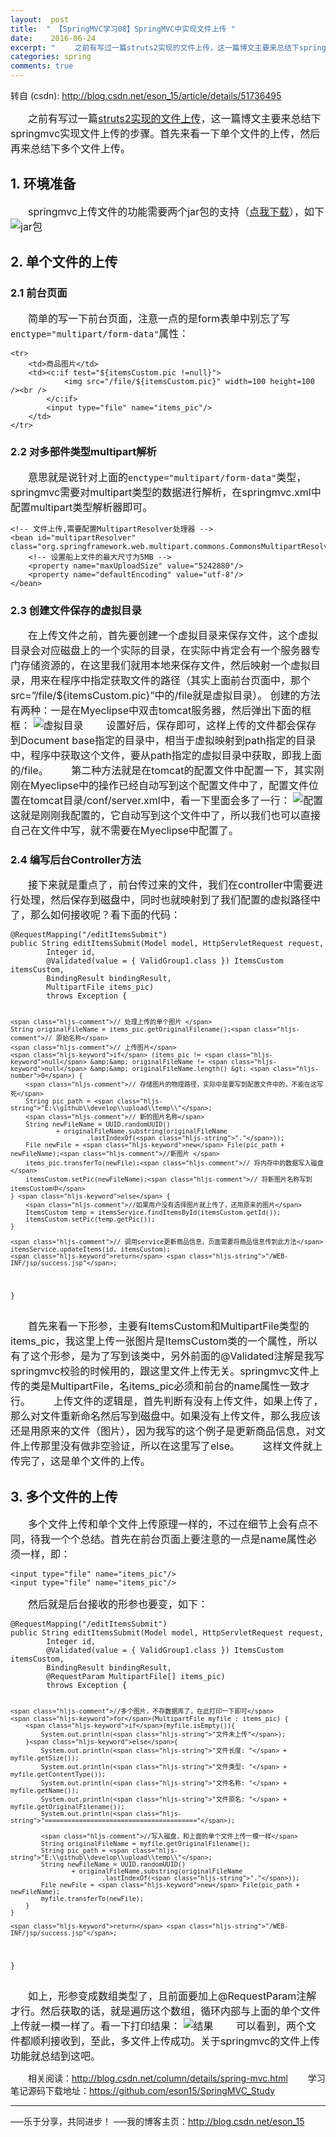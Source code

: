 ```yaml
---
layout:  post
title:  " 【SpringMVC学习08】SpringMVC中实现文件上传 "
date:    2016-06-24
excerpt: " 　　之前有写过一篇struts2实现的文件上传，这一篇博文主要来总结下springmvc实现文件上传的步骤。首先来看一下单个文件的上传，然后再来总结下多个文件上传。1.环境准备　　springmvc上传文件的功能需要两个jar包的支持（点我下载），如下2.单个文件的上传2.1前台页面　　简单的写一下前台页面，注意一点的是form表单中别忘了写enctype="multipart/f... "
categories: spring 
comments: true
---
```

转自 (csdn): http://blog.csdn.net/eson_15/article/details/51736495
<div class="markdown_views">
 <p>　　<font size="3">之前有写过一篇<a href="http://blog.csdn.net/eson_15/article/details/51366384">struts2实现的文件上传</a>，这一篇博文主要来总结下springmvc实现文件上传的步骤。首先来看一下单个文件的上传，然后再来总结下多个文件上传。</font></p> 
 <h2 id="1-环境准备"><strong>1. 环境准备</strong></h2> 
 <p>　　<font size="3">springmvc上传文件的功能需要两个jar包的支持（<a href="http://download.csdn.net/detail/eson_15/9556808">点我下载</a>），如下  <img src="http://img.blog.csdn.net/20160622193340143" alt="jar包" title=""></font></p> 
 <h2 id="2-单个文件的上传"><strong>2. 单个文件的上传</strong></h2> 
 <h3 id="21-前台页面"><strong><font size="４">2.1 前台页面</font></strong></h3> 
 <p>　　<font size="3">简单的写一下前台页面，注意一点的是form表单中别忘了写<code>enctype="multipart/form-data"</code>属性：</font></p> 
 <pre class="prettyprint"><code class="language-jsp hljs xml"><span class="hljs-tag">&lt;<span class="hljs-title">tr</span>&gt;</span>
    <span class="hljs-tag">&lt;<span class="hljs-title">td</span>&gt;</span>商品图片<span class="hljs-tag">&lt;/<span class="hljs-title">td</span>&gt;</span>
    <span class="hljs-tag">&lt;<span class="hljs-title">td</span>&gt;</span><span class="hljs-tag">&lt;<span class="hljs-title">c:if</span> <span class="hljs-attribute">test</span>=<span class="hljs-value">"${itemsCustom.pic !=null}"</span>&gt;</span>
            <span class="hljs-tag">&lt;<span class="hljs-title">img</span> <span class="hljs-attribute">src</span>=<span class="hljs-value">"/file/${itemsCustom.pic}"</span> <span class="hljs-attribute">width</span>=<span class="hljs-value">100</span> <span class="hljs-attribute">height</span>=<span class="hljs-value">100</span> /&gt;</span><span class="hljs-tag">&lt;<span class="hljs-title">br</span> /&gt;</span>
        <span class="hljs-tag">&lt;/<span class="hljs-title">c:if</span>&gt;</span> 
        <span class="hljs-tag">&lt;<span class="hljs-title">input</span> <span class="hljs-attribute">type</span>=<span class="hljs-value">"file"</span> <span class="hljs-attribute">name</span>=<span class="hljs-value">"items_pic"</span>/&gt;</span>
    <span class="hljs-tag">&lt;/<span class="hljs-title">td</span>&gt;</span>
<span class="hljs-tag">&lt;/<span class="hljs-title">tr</span>&gt;</span></code></pre> 
 <h3 id="22-对多部件类型multipart解析"><strong><font size="４">2.2 对多部件类型multipart解析</font></strong></h3> 
 <p>　　<font size="3">意思就是说针对上面的<code>enctype="multipart/form-data"</code>类型，springmvc需要对multipart类型的数据进行解析，在springmvc.xml中配置multipart类型解析器即可。</font></p> 
 <pre class="prettyprint"><code class="language-xml hljs "><span class="hljs-comment">&lt;!-- 文件上传,需要配置MultipartResolver处理器 --&gt;</span>
<span class="hljs-tag">&lt;<span class="hljs-title">bean</span> <span class="hljs-attribute">id</span>=<span class="hljs-value">"multipartResolver"</span> <span class="hljs-attribute">class</span>=<span class="hljs-value">"org.springframework.web.multipart.commons.CommonsMultipartResolver"</span>&gt;</span>
    <span class="hljs-comment">&lt;!-- 设置船上文件的最大尺寸为5MB --&gt;</span>
    <span class="hljs-tag">&lt;<span class="hljs-title">property</span> <span class="hljs-attribute">name</span>=<span class="hljs-value">"maxUploadSize"</span> <span class="hljs-attribute">value</span>=<span class="hljs-value">"5242880"</span>/&gt;</span>
    <span class="hljs-tag">&lt;<span class="hljs-title">property</span> <span class="hljs-attribute">name</span>=<span class="hljs-value">"defaultEncoding"</span> <span class="hljs-attribute">value</span>=<span class="hljs-value">"utf-8"</span>/&gt;</span>   
<span class="hljs-tag">&lt;/<span class="hljs-title">bean</span>&gt;</span></code></pre> 
 <h3 id="23-创建文件保存的虚拟目录"><strong><font size="４">2.3 创建文件保存的虚拟目录</font></strong></h3> 
 <p>　　<font size="3">在上传文件之前，首先要创建一个虚拟目录来保存文件，这个虚拟目录会对应磁盘上的一个实际的目录，在实际中肯定会有一个服务器专门存储资源的，在这里我们就用本地来保存文件，然后映射一个虚拟目录，用来在程序中指定获取文件的路径（其实上面前台页面中，那个src=”/file/${itemsCustom.pic}”中的/file就是虚拟目录）。  创建的方法有两种：一是在Myeclipse中双击tomcat服务器，然后弹出下面的框框：  <img src="http://img.blog.csdn.net/20160622195149791" alt="虚拟目录" title="">  　　<font size="3">设置好后，保存即可，这样上传的文件都会保存到Document base指定的目录中，相当于虚拟映射到path指定的目录中，程序中获取这个文件，要从path指定的虚拟目录中获取，即我上面的/file。  　　<font size="3">第二种方法就是在tomcat的配置文件中配置一下，其实刚刚在Myeclipse中的操作已经自动写到这个配置文件中了，配置文件位置在tomcat目录/conf/server.xml中，看一下里面会多了一行：  <img src="http://img.blog.csdn.net/20160622195623107" alt="配置" title="">  　　<font size="3">这就是刚刚我配置的，它自动写到这个文件中了，所以我们也可以直接自己在文件中写，就不需要在Myeclipse中配置了。</font></font></font></font></p> 
 <h3 id="24-编写后台controller方法"><strong><font size="４">2.4 编写后台Controller方法</font></strong></h3> 
 <p>　　<font size="3">接下来就是重点了，前台传过来的文件，我们在controller中需要进行处理，然后保存到磁盘中，同时也就映射到了我们配置的虚拟路径中了，那么如何接收呢？看下面的代码：</font></p> 
 <pre class="prettyprint"><code class="language-java hljs "><span class="hljs-annotation">@RequestMapping</span>(<span class="hljs-string">"/editItemsSubmit"</span>)
<span class="hljs-keyword">public</span> String <span class="hljs-title">editItemsSubmit</span>(Model model, HttpServletRequest request,
        Integer id,
        @<span class="hljs-title">Validated</span>(value = { ValidGroup1.class }) ItemsCustom itemsCustom,
        BindingResult bindingResult, 
        MultipartFile items_pic)
        <span class="hljs-keyword">throws</span> Exception {

    <span class="hljs-comment">// 处理上传的单个图片 </span>
    String originalFileName = items_pic.getOriginalFilename();<span class="hljs-comment">// 原始名称</span>
    <span class="hljs-comment">// 上传图片</span>
    <span class="hljs-keyword">if</span> (items_pic != <span class="hljs-keyword">null</span> &amp;&amp; originalFileName != <span class="hljs-keyword">null</span> &amp;&amp; originalFileName.length() &gt; <span class="hljs-number">0</span>) {
        <span class="hljs-comment">// 存储图片的物理路径，实际中是要写到配置文件中的，不能在这写死</span>
        String pic_path = <span class="hljs-string">"E:\\github\\develop\\upload\\temp\\"</span>;
        <span class="hljs-comment">// 新的图片名称</span>
        String newFileName = UUID.randomUUID()
                + originalFileName.substring(originalFileName
                        .lastIndexOf(<span class="hljs-string">"."</span>));     
        File newFile = <span class="hljs-keyword">new</span> File(pic_path + newFileName);<span class="hljs-comment">//新图片 </span>
        items_pic.transferTo(newFile);<span class="hljs-comment">// 将内存中的数据写入磁盘</span>
        itemsCustom.setPic(newFileName);<span class="hljs-comment">// 将新图片名称写到itemsCustom中</span>
    } <span class="hljs-keyword">else</span> {
        <span class="hljs-comment">//如果用户没有选择图片就上传了，还用原来的图片</span>
        ItemsCustom temp = itemsService.findItemsById(itemsCustom.getId());
        itemsCustom.setPic(temp.getPic());
    }

    <span class="hljs-comment">// 调用service更新商品信息，页面需要将商品信息传到此方法</span>
    itemsService.updateItems(id, itemsCustom);
    <span class="hljs-keyword">return</span> <span class="hljs-string">"/WEB-INF/jsp/success.jsp"</span>;
}</code></pre> 
 <p>　　<font size="3">首先来看一下形参，主要有ItemsCustom和MultipartFile类型的items_pic，我这里上传一张图片是ItemsCustom类的一个属性，所以有了这个形参，是为了写到该类中，另外前面的@Validated注解是我写springmvc校验的时候用的，跟这里文件上传无关。springmvc文件上传的类是MultipartFile，名items_pic必须和前台的name属性一致才行。  　　<font size="3">上传文件的逻辑是，首先判断有没有上传文件，如果上传了，那么对文件重新命名然后写到磁盘中。如果没有上传文件，那么我应该还是用原来的文件（图片），因为我写的这个例子是更新商品信息，对文件上传那里没有做非空验证，所以在这里写了else。  　　<font size="3">这样文件就上传完了，这是单个文件的上传。</font></font></font></p> 
 <h2 id="3-多个文件的上传"><strong>3. 多个文件的上传</strong></h2> 
 <p>　　<font size="3">多个文件上传和单个文件上传原理一样的，不过在细节上会有点不同，待我一个个总结。首先在前台页面上要注意的一点是name属性必须一样，即：</font></p> 
 <pre class="prettyprint"><code class="language-jsp hljs rust">&lt;input <span class="hljs-keyword">type</span>=<span class="hljs-string">"file"</span> name=<span class="hljs-string">"items_pic"</span>/&gt;
&lt;input <span class="hljs-keyword">type</span>=<span class="hljs-string">"file"</span> name=<span class="hljs-string">"items_pic"</span>/&gt;</code></pre> 
 <p>　　<font size="3">然后就是后台接收的形参也要变，如下：</font></p> 
 <pre class="prettyprint"><code class="language-java hljs "><span class="hljs-annotation">@RequestMapping</span>(<span class="hljs-string">"/editItemsSubmit"</span>)
<span class="hljs-keyword">public</span> String <span class="hljs-title">editItemsSubmit</span>(Model model, HttpServletRequest request,
        Integer id,
        @<span class="hljs-title">Validated</span>(value = { ValidGroup1.class }) ItemsCustom itemsCustom,
        BindingResult bindingResult, 
        <span class="hljs-annotation">@RequestParam</span> MultipartFile[] items_pic)
        <span class="hljs-keyword">throws</span> Exception {  

    <span class="hljs-comment">//多个图片，不存数据库了，在此打印一下即可</span>
    <span class="hljs-keyword">for</span>(MultipartFile myfile : items_pic) {
        <span class="hljs-keyword">if</span>(myfile.isEmpty()){  
            System.out.println(<span class="hljs-string">"文件未上传"</span>);  
        }<span class="hljs-keyword">else</span>{  
            System.out.println(<span class="hljs-string">"文件长度: "</span> + myfile.getSize());  
            System.out.println(<span class="hljs-string">"文件类型: "</span> + myfile.getContentType());  
            System.out.println(<span class="hljs-string">"文件名称: "</span> + myfile.getName());  
            System.out.println(<span class="hljs-string">"文件原名: "</span> + myfile.getOriginalFilename());  
            System.out.println(<span class="hljs-string">"========================================"</span>);  

            <span class="hljs-comment">//写入磁盘，和上面的单个文件上传一模一样</span>
            String originalFileName = myfile.getOriginalFilename();
            String pic_path = <span class="hljs-string">"E:\\github\\develop\\upload\\temp\\"</span>;
            String newFileName = UUID.randomUUID()
                    + originalFileName.substring(originalFileName
                            .lastIndexOf(<span class="hljs-string">"."</span>));
            File newFile = <span class="hljs-keyword">new</span> File(pic_path + newFileName);
            myfile.transferTo(newFile);
        }  
    }   

    <span class="hljs-keyword">return</span> <span class="hljs-string">"/WEB-INF/jsp/success.jsp"</span>;
}</code></pre> 
 <p>　　<font size="3">如上，形参变成数组类型了，且前面要加上@RequestParam注解才行。然后获取的话，就是遍历这个数组，循环内部与上面的单个文件上传就一模一样了。看一下打印结果：  <img src="http://img.blog.csdn.net/20160622202159398" alt="结果" title="">  　　<font size="3">可以看到，两个文件都顺利接收到，至此，多文件上传成功。关于springmvc的文件上传功能就总结到这吧。  　　</font></font></p> 
 <p>　　相关阅读：<a href="http://blog.csdn.net/column/details/spring-mvc.html">http://blog.csdn.net/column/details/spring-mvc.html</a>  　　学习笔记源码下载地址：<a href="https://github.com/eson15/SpringMVC_Study">https://github.com/eson15/SpringMVC_Study</a></p> 
 <hr> 
 <p>—–乐于分享，共同进步！  —–我的博客主页：<a href="http://blog.csdn.net/eson_15">http://blog.csdn.net/eson_15</a></p>
</div>